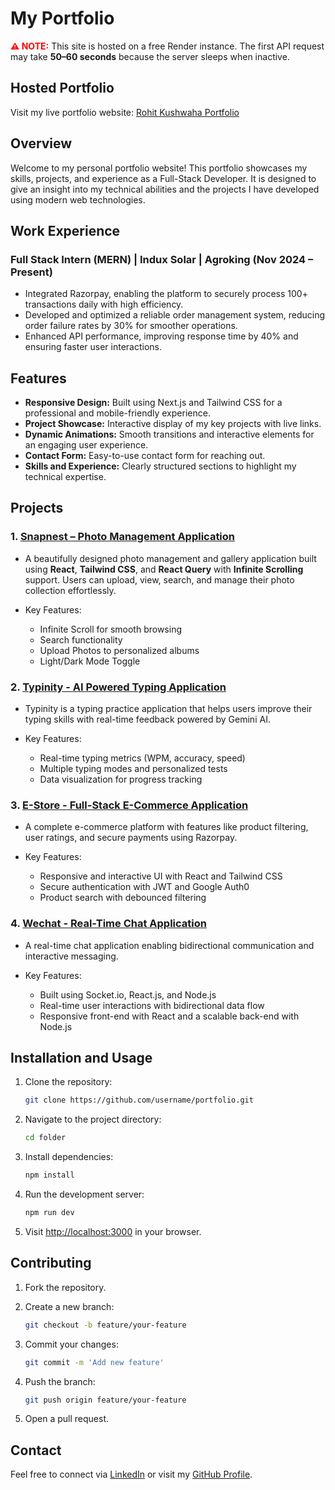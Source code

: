 # My Portfolio

<p><strong style="color:red;">⚠️ NOTE:</strong> This site is hosted on a free Render instance. The first API request may take <strong>50–60 seconds</strong> because the server sleeps when inactive.</p>

## Hosted Portfolio

Visit my live portfolio website: [Rohit Kushwaha Portfolio](https://rohit-kushwaha-portfolio.vercel.app/)

## Overview

Welcome to my personal portfolio website! This portfolio showcases my skills, projects, and experience as a Full-Stack Developer. It is designed to give an insight into my technical abilities and the projects I have developed using modern web technologies.

## Work Experience

### Full Stack Intern (MERN) | Indux Solar | Agroking (Nov 2024 – Present)

* Integrated Razorpay, enabling the platform to securely process 100+ transactions daily with high efficiency.
* Developed and optimized a reliable order management system, reducing order failure rates by 30% for smoother operations.
* Enhanced API performance, improving response time by 40% and ensuring faster user interactions.

## Features

* **Responsive Design:** Built using Next.js and Tailwind CSS for a professional and mobile-friendly experience.
* **Project Showcase:** Interactive display of my key projects with live links.
* **Dynamic Animations:** Smooth transitions and interactive elements for an engaging user experience.
* **Contact Form:** Easy-to-use contact form for reaching out.
* **Skills and Experience:** Clearly structured sections to highlight my technical expertise.


## Projects


### 1. [Snapnest – Photo Management Application](https://snapnest-frontend-tau.vercel.app)

* A beautifully designed photo management and gallery application built using **React**, **Tailwind CSS**, and **React Query** with **Infinite Scrolling** support. Users can upload, view, search, and manage their photo collection effortlessly.
* Key Features:

  * Infinite Scroll for smooth browsing
  * Search functionality
  * Upload Photos to personalized albums
  * Light/Dark Mode Toggle


### 2. [Typinity - AI Powered Typing Application](https://typinity.vercel.app/)

* Typinity is a typing practice application that helps users improve their typing skills with real-time feedback powered by Gemini AI.
* Key Features:

  * Real-time typing metrics (WPM, accuracy, speed)
  * Multiple typing modes and personalized tests
  * Data visualization for progress tracking

### 3. [E-Store - Full-Stack E-Commerce Application](https://e-store-n221.onrender.com/)

* A complete e-commerce platform with features like product filtering, user ratings, and secure payments using Razorpay.
* Key Features:

  * Responsive and interactive UI with React and Tailwind CSS
  * Secure authentication with JWT and Google Auth0
  * Product search with debounced filtering

### 4. [Wechat - Real-Time Chat Application](https://wechatfrontend.onrender.com/)

* A real-time chat application enabling bidirectional communication and interactive messaging.
* Key Features:

  * Built using Socket.io, React.js, and Node.js
  * Real-time user interactions with bidirectional data flow
  * Responsive front-end with React and a scalable back-end with Node.js


## Installation and Usage

1. Clone the repository:

   ```bash
   git clone https://github.com/username/portfolio.git
   ```
2. Navigate to the project directory:

   ```bash
   cd folder
   ```
3. Install dependencies:

   ```bash
   npm install
   ```
4. Run the development server:

   ```bash
   npm run dev
   ```
5. Visit [http://localhost:3000](http://localhost:3000) in your browser.

## Contributing

1. Fork the repository.
2. Create a new branch:

   ```bash
   git checkout -b feature/your-feature
   ```
3. Commit your changes:

   ```bash
   git commit -m 'Add new feature'
   ```
4. Push the branch:

   ```bash
   git push origin feature/your-feature
   ```
5. Open a pull request.


## Contact

Feel free to connect via [LinkedIn](https://www.linkedin.com/in/rohitkushwaha-developer) or visit my [GitHub Profile](https://github.com/rohitwebdeveloper).
